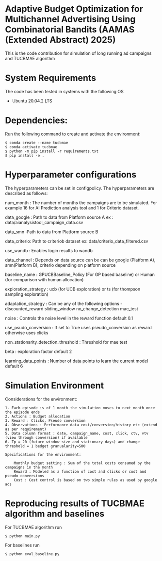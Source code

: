 # Adaptive Budget Optimization for Multichannel Advertising Using Combinatorial Bandits (AAMAS (Extended Abstract) 2025)

This is the code contribution for simulation of long running ad campaigns and TUCBMAE algorithm

# System Requirements

The code has been tested in systems with the following OS

- Ubuntu 20.04.2 LTS

# Dependencies:

Run the following command to create and activate the environment:

```
$ conda create --name tucbmae
$ conda activate tucbmae
$ python -m pip install -r requirements.txt
$ pip install -e .

```

# Hyperparameter configurations

The hyperparameters can be set in configpolicy. The hyperparameters are described as follows:

num_month : The number of months the campaigns are to be simulated. For example 16 for AI Prediction analysis tool and 1 for Criterio dataset. 

data_google : Path to data from Platform source A ex : data/aianalysistool_campaign_data.csv

data_smn :Path to data from Platform source B

data_criterio: Path to criteriob dataset ex: data/criterio_data_filtered.csv

use_wandb : Enables login results to wandb

data_channel : Depends on data source can be can be google (Platform A), smn(Platform B), criterio depending on platform source

baseline_name : GPUCBBaseline_Policy (For GP based baseline) or Human (for comparison with human allocation)

exploration_strategy : ucb (for UCB exploration) or ts (for thompson sampling exploration)

adaptation_strategy : Can be any of the following options - discounted_reward sliding_window no_change_detection mae_test

noise : Controls the noise level in the reward function default 0.1

use_psudo_conversion : If set to True uses pseudo_conversion as reward otherwise uses clicks

non_stationarity_detection_threshold : Threshold for mae test

beta : exploration factor default 2

learning_data_points : Number of data points to learn the current model default 6


# Simulation Environment

Considerations for the environment:

    1. Each episode is of 1 month the simulation moves to next month once the episode ends
    2. Actions : Budget allocation
    3. Reward : Clicks, Pseudo conversion
    4. Observations : Performance data cost/conversion/history etc (extend as per requirement)
    5. Data column format : date, campaign_name, cost, click, ctv, vtv (view through conversion) if available
    6. Tp = 20 (future window size and stationary days) and change threshold = 1 bedget granualarity=500

    Specifications for the environment:

        Monthly budget setting : Sum of the total costs consumed by the campaigns in the month
        Reward : Modeled as a function of cost and clicks or cost and pseudo conversions
        Cost : Cost control is based on two simple rules as used by google ads

# Reproducing results of TUCBMAE algorithm and baselines

For TUCBMAE algorithm run

```
$ python main.py
```

For baselines run

```
$ python eval_baseline.py
```
